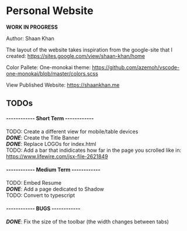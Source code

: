 # Personal Website

**WORK IN PROGRESS**

Author: Shaan Khan

The layout of the website takes inspiration from the google-site that I created:
https://sites.google.com/view/shaan-khan/home

Color Pallete: One-monokai theme:
https://github.com/azemoh/vscode-one-monokai/blob/master/colors.scss

View Published Website: https://shaankhan.me

## TODOs
#### ------------ Short Term ------------
TODO: Create a different view for mobile/table devices   
**_DONE_**: Create the Title Banner  
**_DONE_**: Replace LOGOs for index.html  
TODO: Add a bar that indidicates how far in the page you scrolled like in: https://www.lifewire.com/jsx-file-2621849  

#### ------------ Medium Term ------------ 
TODO: Embed Resume  
**_DONE_**: Add a page dedicated to Shadow  
TODO: Convert to typescript  

#### ------------ BUGS ------------
**_DONE_**: Fix the size of the toolbar (the width changes between tabs)  
